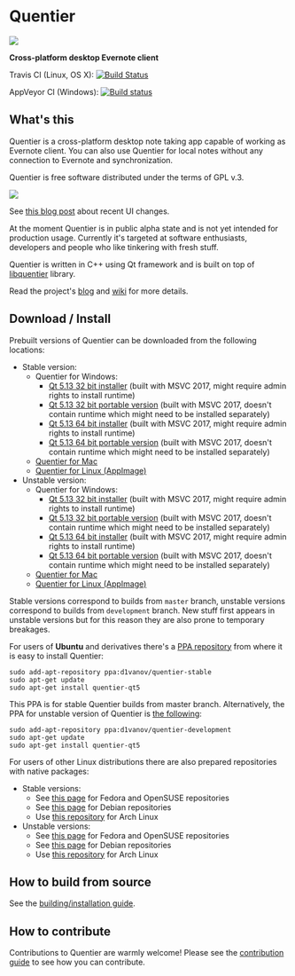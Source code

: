 Quentier
========

<img src="https://d1vanov.github.io/quentier/apple-touch-icon.png">

**Cross-platform desktop Evernote client**

Travis CI (Linux, OS X): [![Build Status](https://travis-ci.org/d1vanov/quentier.svg?branch=master)](https://travis-ci.org/d1vanov/quentier)

AppVeyor CI (Windows): [![Build status](https://ci.appveyor.com/api/projects/status/0o2ro87sw1wm3ama/branch/master?svg=true)](https://ci.appveyor.com/project/d1vanov/quentier)

## What's this

Quentier is a cross-platform desktop note taking app capable of working as Evernote client. You can also use Quentier
for local notes without any connection to Evernote and synchronization.

Quentier is free software distributed under the terms of GPL v.3.

<img src="https://d1vanov.github.io/quentier/Quentier.gif">

See [this blog post](https://d1vanov.github.io/quentier/blog/quentier-ui-changes-and-panel-style-configuration/) about recent UI changes.

At the moment Quentier is in public alpha state and is not yet intended for production usage. Currently it's targeted
at software enthusiasts, developers and people who like tinkering with fresh stuff.

Quentier is written in C++ using Qt framework and is built on top of [libquentier](http://github.com/d1vanov/libquentier) library.

Read the project's [blog](https://d1vanov.github.io/quentier) and [wiki](https://github.com/d1vanov/quentier/wiki) for more details.

## Download / Install

Prebuilt versions of Quentier can be downloaded from the following locations:

 * Stable version:
   * Quentier for Windows:
     * [Qt 5.13 32 bit installer](https://github.com/d1vanov/quentier/releases/download/continuous-master/SetupQuentier.0.5.0.Qt.5.13.0.MSVC2017.Win32.exe) (built with MSVC 2017, might require admin rights to install runtime)
     * [Qt 5.13 32 bit portable version](https://github.com/d1vanov/quentier/releases/download/continuous-master/Quentier-0.5.0-windows-portable-qt513-VS2017_x86.zip) (built with MSVC 2017, doesn't contain runtime which might need to be installed separately)
     * [Qt 5.13 64 bit installer](https://github.com/d1vanov/quentier/releases/download/continuous-master/SetupQuentier.0.5.0.Qt.5.13.0.MSVC2017.x64.exe) (built with MSVC 2017, might require admin rights to install runtime)
     * [Qt 5.13 64 bit portable version](https://github.com/d1vanov/quentier/releases/download/continuous-master/Quentier-0.5.0-windows-portable-qt513-VS2017_x64.zip) (built with MSVC 2017, doesn't contain runtime which might need to be installed separately)
   * [Quentier for Mac](https://github.com/d1vanov/quentier/releases/download/continuous-master/Quentier_mac_x86_64.zip)
   * [Quentier for Linux (AppImage)](https://github.com/d1vanov/quentier/releases/download/continuous-master/Quentier-master-x86_64.AppImage)
 * Unstable version:
   * Quentier for Windows:
     * [Qt 5.13 32 bit installer](https://github.com/d1vanov/quentier/releases/download/continuous-development/SetupQuentier.0.5.0.Qt.5.13.0.MSVC2017.Win32.exe) (built with MSVC 2017, might require admin rights to install runtime)
     * [Qt 5.13 32 bit portable version](https://github.com/d1vanov/quentier/releases/download/continuous-development/Quentier-0.5.0-windows-portable-qt513-VS2017_x86.zip) (built with MSVC 2017, doesn't contain runtime which might need to be installed separately)
     * [Qt 5.13 64 bit installer](https://github.com/d1vanov/quentier/releases/download/continuous-development/SetupQuentier.0.5.0.Qt.5.13.0.MSVC2017.x64.exe) (built with MSVC 2017, might require admin rights to install runtime)
     * [Qt 5.13 64 bit portable version](https://github.com/d1vanov/quentier/releases/download/continuous-development/Quentier-0.5.0-windows-portable-qt513-VS2017_x64.zip) (built with MSVC 2017, doesn't contain runtime which might need to be installed separately)
   * [Quentier for Mac](https://github.com/d1vanov/quentier/releases/download/continuous-development/Quentier_mac_x86_64.zip)
   * [Quentier for Linux (AppImage)](https://github.com/d1vanov/quentier/releases/download/continuous-development/Quentier-development-x86_64.AppImage)

Stable versions correspond to builds from `master` branch, unstable versions correspond to builds from `development` branch. New stuff first appears in unstable versions but for this reason they are also prone to temporary breakages.

For users of **Ubuntu** and derivatives there's a [PPA repository](https://launchpad.net/~d1vanov/+archive/ubuntu/quentier-stable) from where it is easy to install Quentier:
```
sudo add-apt-repository ppa:d1vanov/quentier-stable
sudo apt-get update
sudo apt-get install quentier-qt5
```
This PPA is for stable Quentier builds from master branch. Alternatively, the PPA for unstable version of Quentier is [the following](https://launchpad.net/~d1vanov/+archive/ubuntu/quentier-development):
```
sudo add-apt-repository ppa:d1vanov/quentier-development
sudo apt-get update
sudo apt-get install quentier-qt5
```

For users of other Linux distributions there are also prepared repositories with native packages:

 * Stable versions:
   * See [this page](https://software.opensuse.org//download.html?project=home%3Ad1vanov%3Aquentier-master&package=quentier) for Fedora and OpenSUSE repositories
   * See [this page](https://software.opensuse.org//download.html?project=home%3Ad1vanov%3Aquentier-master&package=quentier-qt5) for Debian repositories
   * Use [this repository](https://download.opensuse.org/repositories/home:/d1vanov:/quentier-master/Arch_Community/x86_64/) for Arch Linux
 * Unstable versions:
   * See [this page](https://software.opensuse.org//download.html?project=home%3Ad1vanov%3Aquentier-development&package=quentier) for Fedora and OpenSUSE repositories
   * See [this page](https://software.opensuse.org//download.html?project=home%3Ad1vanov%3Aquentier-development&package=quentier-qt5) for Debian repositories
   * Use [this repository](https://download.opensuse.org/repositories/home:/d1vanov:/quentier-development/Arch_Community/x86_64/) for Arch Linux

## How to build from source

See the [building/installation guide](INSTALL.md).

## How to contribute

Contributions to Quentier are warmly welcome! Please see the [contribution guide](CONTRIBUTING.md) to see how you can contribute.
